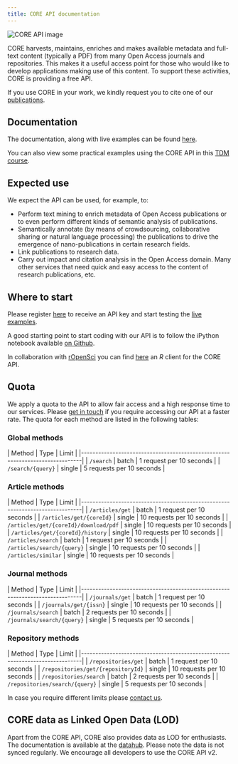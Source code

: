 ```yaml
---
title: CORE API documentation
---
```

![CORE API image](images/api-core.png)

CORE harvests, maintains, enriches and makes available metadata and full-text
content (typically a PDF) from many Open Access journals and repositories.
This makes it a useful access point for those who would like to develop
applications making use of this content. To support these activities, CORE is
providing a free API.

If you use CORE in your work, we kindly request you to cite one of our
[publications](research-outputs).

## Documentation

The documentation, along with live examples can be found
[here](al-swagger-ui-home).

You can also view some practical examples using the CORE API in this [TDM
course](https://www.fosteropenscience.eu/node/2263).

## Expected use

We expect the API can be used, for example, to:

- Perform text mining to enrich metadata of Open Access publications or to
  even perform different kinds of semantic analysis of publications.
- Semantically annotate (by means of crowdsourcing, collaborative sharing or
  natural language processing) the publications to drive the emergence of
  nano-publications in certain research fields.
- Link publications to research data.
- Carry out impact and citation analysis in the Open Access domain. Many
  other services that need quick and easy access to the content of research
  publications, etc.

## Where to start

Please register [here](apikeys-register) to receive an API key and start
testing the [live examples](al-swagger-ui-home).

A good starting point to start coding with our API is to follow the iPython
notebook available [on Github](https://github.com/oacore/or2016-api-demo).

In collaboration with [rOpenSci](https://ropensci.org) you can find
[here](https://github.com/ropenscilabs/cored) an _R_ client for the CORE API.

## Quota

We apply a quota to the API to allow fair access and a high response time to
our services. Please [get in touch](contact) if you require accessing
our API at a faster rate.   The quota for each method are listed in the
following tables:

### Global methods

| Method                                | Type    |  Limit                     |
|------------------------------------------------------------------------------|
| `/search`                             | batch   |  1 request  per 10 seconds |
| `/search/{query}`                     | single  |  5 requests per 10 seconds |

### Article methods

| Method                                | Type    | Limit                      |
|------------------------------------------------------------------------------|
| `/articles/get`                       | batch   |  1 request  per 10 seconds |
| `/articles/get/{coreId}`              | single  | 10 requests per 10 seconds |
| `/articles/get/{coreId}/download/pdf` | single  | 10 requests per 10 seconds |
| `/articles/get/{coreId}/history`      | single  | 10 requests per 10 seconds |
| `/articles/search`                    | batch   |  1 request  per 10 seconds |
| `/articles/search/{query}`            | single  | 10 requests per 10 seconds |
| `/articles/similar`                   | single  | 10 requests per 10 seconds |

### Journal methods

| Method                                | Type    |  Limit                     |
|------------------------------------------------------------------------------|
| `/journals/get`                       | batch   |  1 request  per 10 seconds |
| `/journals/get/{issn}`                | single  | 10 requests per 10 seconds |
| `/journals/search`                    | batch   |  2 requests per 10 seconds |
| `/journals/search/{query}`            | single  |  5 requests per 10 seconds |

### Repository methods

| Method                                | Type    |  Limit                     |
|------------------------------------------------------------------------------|
| `/repositories/get`                   | batch   | 1 request   per 10 seconds |
| `/repositories/get/{repositoryId}`    | single  | 10 requests per 10 seconds |
| `/repositories/search`                | batch   | 2 requests  per 10 seconds |
| `/repositories/search/{query}`        | single  | 5 requests  per 10 seconds |

In case you require different limits please [contact us](contact).

## CORE data as Linked Open Data (LOD)

Apart from the CORE API, CORE also provides data as LOD for enthusiasts. The
documentation is available at the [datahub](https://datahub.io/dataset/core).
Please note the data is not synced regularly. We encourage all developers to
use the CORE API v2.
